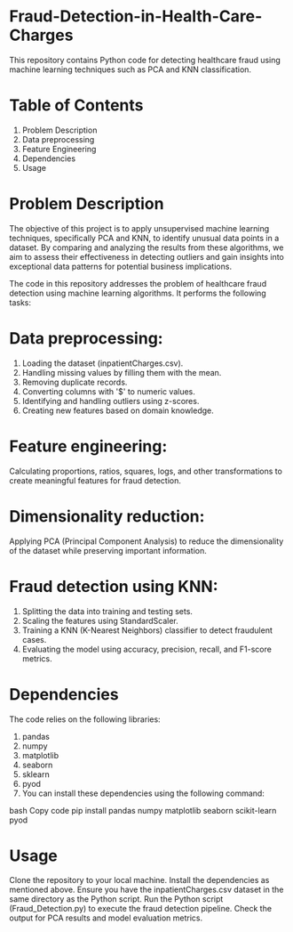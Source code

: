 # Fraud-Detection-in-Health-Care-Charges

This repository contains Python code for detecting healthcare fraud using machine learning techniques such as PCA and KNN classification.

# Table of Contents
1. Problem Description
2. Data preprocessing
3. Feature Engineering
4. Dependencies
5. Usage

# Problem Description
The objective of this project is to apply unsupervised machine learning techniques, specifically PCA and KNN, to identify unusual data points in a dataset. By comparing and analyzing the results from these algorithms, we aim to assess their effectiveness in detecting outliers and gain insights into exceptional data patterns for potential business implications.

The code in this repository addresses the problem of healthcare fraud detection using machine learning algorithms. It performs the following tasks:

# Data preprocessing:

1. Loading the dataset (inpatientCharges.csv).
2. Handling missing values by filling them with the mean.
3. Removing duplicate records.
4. Converting columns with '$' to numeric values.
5. Identifying and handling outliers using z-scores.
6. Creating new features based on domain knowledge.

# Feature engineering:

Calculating proportions, ratios, squares, logs, and other transformations to create meaningful features for fraud detection.
# Dimensionality reduction:

Applying PCA (Principal Component Analysis) to reduce the dimensionality of the dataset while preserving important information.
# Fraud detection using KNN:

1. Splitting the data into training and testing sets.
2. Scaling the features using StandardScaler.
3. Training a KNN (K-Nearest Neighbors) classifier to detect fraudulent cases.
4. Evaluating the model using accuracy, precision, recall, and F1-score metrics.
# Dependencies
The code relies on the following libraries:

1. pandas
2. numpy
3. matplotlib
4. seaborn
5. sklearn
6. pyod
7. You can install these dependencies using the following command:

bash
Copy code
pip install pandas numpy matplotlib seaborn scikit-learn pyod
# Usage
Clone the repository to your local machine.
Install the dependencies as mentioned above.
Ensure you have the inpatientCharges.csv dataset in the same directory as the Python script.
Run the Python script (Fraud_Detection.py) to execute the fraud detection pipeline.
Check the output for PCA results and model evaluation metrics.
